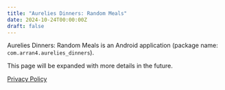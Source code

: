 ```yaml
---
title: "Aurelies Dinners: Random Meals"
date: 2024-10-24T00:00:00Z
draft: false
---
```


Aurelies Dinners: Random Meals is an Android application (package name: `com.arran4.aurelies_dinners`).

This page will be expanded with more details in the future.

[Privacy Policy](privacy-policy/)

